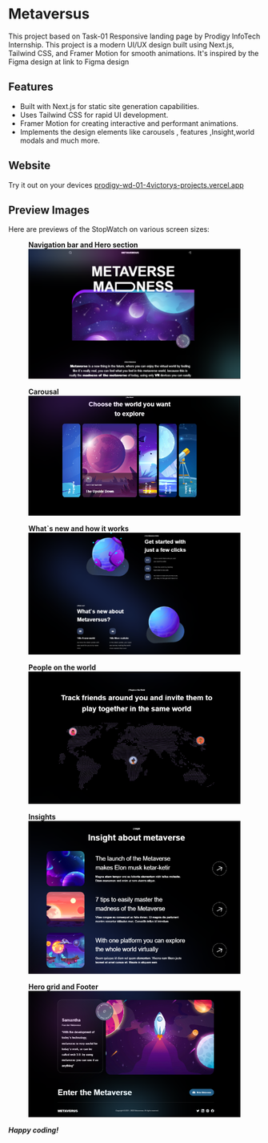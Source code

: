<!DOCTYPE html>
<html lang="en">
<body>
  <h1> Metaversus </h1>
  <p>This project based on Task-01 Responsive landing page by Prodigy InfoTech Internship.
    This project is a modern UI/UX design built using Next.js, Tailwind CSS, and Framer Motion for smooth animations. It's inspired by the Figma design at link to Figma design
 </p>
  
  <h2>Features</h2>
  <ul>
      <li>Built with Next.js for static site generation capabilities.</li>
      <li>Uses Tailwind CSS for rapid UI development.</li>
      <li>Framer Motion for creating interactive and performant animations.</li>
      <li>Implements the design elements like carousels , features ,Insight,world modals and much more. </li>
 </ul>
 
 <h2>Website</h2>
 <p>Try it out on your devices <a href="https://prodigy-wd-01-4victorys-projects.vercel.app/">prodigy-wd-01-4victorys-projects.vercel.app</a></p>

  <h2>Preview Images</h2>

  <p>Here are previews of the StopWatch on various screen sizes:</p>

  <figure>
    <figcaption><b>Navigation bar and Hero section</b></figcaption>
    <img src="./public/s1.png" alt="herosection ">
  </figure>
  <figure>
      <figcaption><b>Carousal</b></figcaption>
    <img src="./public/s2.png" alt="Carousal ">
  </figure>
  <figure>
      <figcaption><b>What`s new and how it works</b></figcaption>
    <img src="./public/s3.png" alt="what`s new ">
  </figure>
  <figure>
      <figcaption><b>People on the world</b></figcaption>
    <img src="./public/s4.png" alt="People on the world">
  </figure>
  <figure>
      <figcaption><b>Insights</b></figcaption>
    <img src="./public/s5.png" alt="Carousal ">
  </figure>
  <figure>
      <figcaption><b>Hero grid and Footer</b></figcaption>
    <img src="./public/s6.png" alt="Footer ">
  </figure>
  

  <i><b><p>Happy coding!</p></b></i>
</body>
</html>

